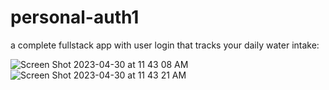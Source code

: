 # personal-auth1
a complete fullstack app with user login that tracks your daily water intake: 

![Screen Shot 2023-04-30 at 11 43 08 AM](https://user-images.githubusercontent.com/126643073/235362504-39247edb-2894-46a2-b6ab-4e1c03a3eaca.png)
![Screen Shot 2023-04-30 at 11 43 21 AM](https://user-images.githubusercontent.com/126643073/235362509-924c7e4b-1b88-4140-9ee2-bef0e61c2358.png)
